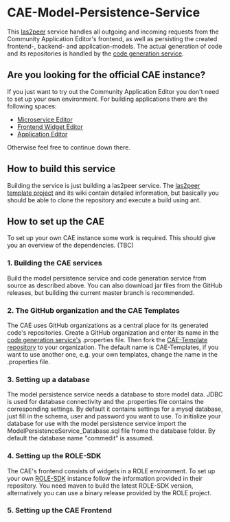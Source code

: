 # CAE-Model-Persistence-Service
This [las2peer](https://github.com/rwth-acis/las2peer) service handles all outgoing and incoming requests from the Community Application Editor's frontend, as well as persisting the created frontend-, backend- and application-models. The actual generation of code and its repositories is handled by the [code generation service](https://github.com/rwth-acis/CAE-Code-Generation-Service).

## Are you looking for the official CAE instance?
If you just want to try out the Community Application Editor you don't need to set up your own environment. For building applications there are the following spaces:
* [Microservice Editor](http://cloud10.dbis.rwth-aachen.de:8081/spaces/CAEMicroservice)
* [Frontend Widget Editor](http://cloud10.dbis.rwth-aachen.de:8081/spaces/CAEFrontend)
* [Application Editor](http://cloud10.dbis.rwth-aachen.de:8081/spaces/CAEApplication)

Otherwise feel free to continue down there.

## How to build this service
Building the service is just building a las2peer service. The [las2peer template project](https://github.com/rwth-acis/las2peer-Template-Project) and its wiki contain detailed information, but basically you should be able to clone the repository and execute a build using ant.

## How to set up the CAE
To set up your own CAE instance some work is required. This should give you an overview of the dependencies. (TBC)

### 1. Building the CAE services
Build the model persistence service and code generation service from source as described above. You can also download jar files from the GitHub releases, but building the current master branch is recommended.

### 2. The GitHub organization and the CAE Templates
The CAE uses GitHub organizations as a central place for its generated code's repositories. Create a GitHub organization and enter its name in the [code generation service's](https://github.com/rwth-acis/CAE-Code-Generation-Service) .properties file. Then fork the [CAE-Template repository](https://github.com/rwth-acis/CAE-Templates) to your organization. The default name is CAE-Templates, if you want to use another one, e.g. your own templates, change the name in the .properties file.

### 3. Setting up a database
The model persistence service needs a database to store model data. JDBC is used for database connectivity and the .properties file contains the corresponding settings. By default it contains settings for a mysql database, just fill in the schema, user and password you want to use. To initialize your database for use with the model persistence service import the ModelPersistenceService_Database.sql file frome the database folder. By default the database name "commedit" is assumed.

### 4. Setting up the ROLE-SDK
The CAE's frontend consists of widgets in a ROLE environment. To set up your own [ROLE-SDK](https://github.com/rwth-acis/ROLE-SDK) instance follow the information provided in their repository. You need maven to build the latest ROLE-SDK version, alternatively you can use a binary release provided by the ROLE project.

### 5. Setting up the CAE Frontend

